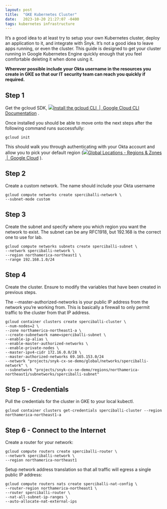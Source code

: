 ```yaml
---
layout: post
title:  "GKE Kubernetes Cluster"
date:   2023-10-20 21:27:07 -0400
tags: kubernetes infrastructure
---
```

It’s a good idea to at least try to setup your own Kubernetes cluster, deploy an application to it, and integrate with Snyk. It’s not a good idea to leave apps running, or even the cluster. This guide is designed to get your cluster running in Google Kubernetes Engine quickly enough that you feel comfortable deleting it when done using it.

**Wherever possible include your Okta username in the resources you create in GKE so that our IT security team can reach you quickly if required.**

## Step 1

Get the gcloud SDK, [![](GKE%20Kubernetes%20Cluster%20-%20Stephen%20Perciballi%20-%20Confluence/favicon.ico)Install the gcloud CLI  |  Google Cloud CLI Documentation](https://cloud.google.com/sdk/docs/install) .

Once installed you should be able to move onto the next steps after the following command runs successfully:

`gcloud init`

This should walk you through authenticating with your Okta account and allow you to pick your default region ([![](GKE%20Kubernetes%20Cluster%20-%20Stephen%20Perciballi%20-%20Confluence/favicon.1.ico)Global Locations - Regions & Zones  |  Google Cloud](https://cloud.google.com/about/locations/) ).

## Step 2

Create a custom network. The name should include your Okta username

`gcloud compute networks create sperciballi-network \`  
`--subnet-mode custom`

## Step 3

Create the subnet and specify where you which region you want the network to exist. The subnet can be any RFC1918, but 192.168 is the correct one to use for lab.

`gcloud compute networks subnets create sperciballi-subnet \`  
`--network sperciballi-network \`  
`--region northamerica-northeast1 \`  
`--range 192.168.1.0/24`

## Step 4

Create the cluster. Ensure to modify the variables that have been created in previous steps.

The --master-authorized-networks is your public IP address from the network you’re working from. This is basically a firewall to only permit traffic to the cluster from that IP address.

`gcloud container clusters create sperciballi-cluster \`  
`--num-nodes=2 \`  
`--zone northamerica-northeast1-a \`  
`--create-subnetwork name=sperciballi-subnet \`  
`--enable-ip-alias \`  
`--enable-master-authorized-networks \`  
`--enable-private-nodes \`  
`--master-ipv4-cidr 172.16.0.0/28 \`  
`--master-authorized-networks 69.165.153.0/24`  
`--network "projects/snyk-cx-se-demo/global/networks/sperciballi-network" \`  
`--subnetwork "projects/snyk-cx-se-demo/regions/northamerica-northeast1/subnetworks/sperciballi-subnet"`

## Step 5 - Credentials

Pull the credentials for the cluster in GKE to your local kubectl.

`gcloud container clusters get-credentials sperciballi-cluster --region northamerica-northeast1-a`

## Step 6 - Connect to the Internet

Create a router for your network:

`gcloud compute routers create sperciballi-router \`  
`--network sperciballi-network \`  
`--region northamerica-northeast1`

Setup network address translation so that all traffic will egress a single public IP address:

`gcloud compute routers nats create sperciballi-nat-config \`  
`--router-region northamerica-northeast1 \`  
`--router sperciballi-router \`  
`--nat-all-subnet-ip-ranges \`  
`--auto-allocate-nat-external-ips`
